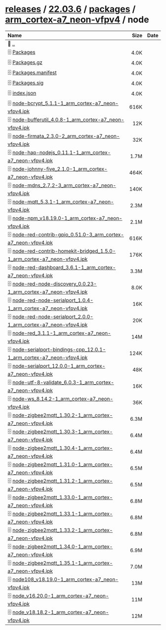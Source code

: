 ---
---

# [releases](/releases/) / [22.03.6](/releases/22.03.6/) / [packages](/releases/22.03.6/packages/) / [arm_cortex-a7_neon-vfpv4](/releases/22.03.6/packages/arm_cortex-a7_neon-vfpv4/) / node


| Name | Size | Date |
|:---|---:|---|
| 📁 [..](../) | | |
| 🗄️ [Packages](./Packages) | 4.0K | |
| 🗄️ [Packages.gz](./Packages.gz) | 4.0K | |
| 🗄️ [Packages.manifest](./Packages.manifest) | 4.0K | |
| 🗄️ [Packages.sig](./Packages.sig) | 4.0K | |
| 🗄️ [index.json](./index.json) | 4.0K | |
| 🗄️ [node-bcrypt_5.1.1-1_arm_cortex-a7_neon-vfpv4.ipk](./node-bcrypt_5.1.1-1_arm_cortex-a7_neon-vfpv4.ipk) | 616K | |
| 🗄️ [node-bufferutil_4.0.8-1_arm_cortex-a7_neon-vfpv4.ipk](./node-bufferutil_4.0.8-1_arm_cortex-a7_neon-vfpv4.ipk) | 12K | |
| 🗄️ [node-firmata_2.3.0-2_arm_cortex-a7_neon-vfpv4.ipk](./node-firmata_2.3.0-2_arm_cortex-a7_neon-vfpv4.ipk) | 32K | |
| 🗄️ [node-hap-nodejs_0.11.1-1_arm_cortex-a7_neon-vfpv4.ipk](./node-hap-nodejs_0.11.1-1_arm_cortex-a7_neon-vfpv4.ipk) | 1.7M | |
| 🗄️ [node-johnny-five_2.1.0-1_arm_cortex-a7_neon-vfpv4.ipk](./node-johnny-five_2.1.0-1_arm_cortex-a7_neon-vfpv4.ipk) | 464K | |
| 🗄️ [node-mdns_2.7.2-3_arm_cortex-a7_neon-vfpv4.ipk](./node-mdns_2.7.2-3_arm_cortex-a7_neon-vfpv4.ipk) | 140K | |
| 🗄️ [node-mqtt_5.3.1-1_arm_cortex-a7_neon-vfpv4.ipk](./node-mqtt_5.3.1-1_arm_cortex-a7_neon-vfpv4.ipk) | 2.3M | |
| 🗄️ [node-npm_v18.19.0-1_arm_cortex-a7_neon-vfpv4.ipk](./node-npm_v18.19.0-1_arm_cortex-a7_neon-vfpv4.ipk) | 2.1M | |
| 🗄️ [node-red-contrib-gpio_0.51.0-3_arm_cortex-a7_neon-vfpv4.ipk](./node-red-contrib-gpio_0.51.0-3_arm_cortex-a7_neon-vfpv4.ipk) | 616K | |
| 🗄️ [node-red-contrib-homekit-bridged_1.5.0-1_arm_cortex-a7_neon-vfpv4.ipk](./node-red-contrib-homekit-bridged_1.5.0-1_arm_cortex-a7_neon-vfpv4.ipk) | 176K | |
| 🗄️ [node-red-dashboard_3.6.1-1_arm_cortex-a7_neon-vfpv4.ipk](./node-red-dashboard_3.6.1-1_arm_cortex-a7_neon-vfpv4.ipk) | 3.3M | |
| 🗄️ [node-red-node-discovery_0.0.23-1_arm_cortex-a7_neon-vfpv4.ipk](./node-red-node-discovery_0.0.23-1_arm_cortex-a7_neon-vfpv4.ipk) | 8.0K | |
| 🗄️ [node-red-node-serialport_1.0.4-1_arm_cortex-a7_neon-vfpv4.ipk](./node-red-node-serialport_1.0.4-1_arm_cortex-a7_neon-vfpv4.ipk) | 16K | |
| 🗄️ [node-red-node-serialport_2.0.0-1_arm_cortex-a7_neon-vfpv4.ipk](./node-red-node-serialport_2.0.0-1_arm_cortex-a7_neon-vfpv4.ipk) | 20K | |
| 🗄️ [node-red_3.1.1-1_arm_cortex-a7_neon-vfpv4.ipk](./node-red_3.1.1-1_arm_cortex-a7_neon-vfpv4.ipk) | 14M | |
| 🗄️ [node-serialport-bindings-cpp_12.0.1-1_arm_cortex-a7_neon-vfpv4.ipk](./node-serialport-bindings-cpp_12.0.1-1_arm_cortex-a7_neon-vfpv4.ipk) | 124K | |
| 🗄️ [node-serialport_12.0.0-1_arm_cortex-a7_neon-vfpv4.ipk](./node-serialport_12.0.0-1_arm_cortex-a7_neon-vfpv4.ipk) | 48K | |
| 🗄️ [node-utf-8-validate_6.0.3-1_arm_cortex-a7_neon-vfpv4.ipk](./node-utf-8-validate_6.0.3-1_arm_cortex-a7_neon-vfpv4.ipk) | 16K | |
| 🗄️ [node-ws_8.14.2-1_arm_cortex-a7_neon-vfpv4.ipk](./node-ws_8.14.2-1_arm_cortex-a7_neon-vfpv4.ipk) | 36K | |
| 🗄️ [node-zigbee2mqtt_1.30.2-1_arm_cortex-a7_neon-vfpv4.ipk](./node-zigbee2mqtt_1.30.2-1_arm_cortex-a7_neon-vfpv4.ipk) | 6.3M | |
| 🗄️ [node-zigbee2mqtt_1.30.3-1_arm_cortex-a7_neon-vfpv4.ipk](./node-zigbee2mqtt_1.30.3-1_arm_cortex-a7_neon-vfpv4.ipk) | 6.4M | |
| 🗄️ [node-zigbee2mqtt_1.30.4-1_arm_cortex-a7_neon-vfpv4.ipk](./node-zigbee2mqtt_1.30.4-1_arm_cortex-a7_neon-vfpv4.ipk) | 6.4M | |
| 🗄️ [node-zigbee2mqtt_1.31.0-1_arm_cortex-a7_neon-vfpv4.ipk](./node-zigbee2mqtt_1.31.0-1_arm_cortex-a7_neon-vfpv4.ipk) | 6.5M | |
| 🗄️ [node-zigbee2mqtt_1.31.2-1_arm_cortex-a7_neon-vfpv4.ipk](./node-zigbee2mqtt_1.31.2-1_arm_cortex-a7_neon-vfpv4.ipk) | 6.5M | |
| 🗄️ [node-zigbee2mqtt_1.33.0-1_arm_cortex-a7_neon-vfpv4.ipk](./node-zigbee2mqtt_1.33.0-1_arm_cortex-a7_neon-vfpv4.ipk) | 6.8M | |
| 🗄️ [node-zigbee2mqtt_1.33.1-1_arm_cortex-a7_neon-vfpv4.ipk](./node-zigbee2mqtt_1.33.1-1_arm_cortex-a7_neon-vfpv4.ipk) | 6.8M | |
| 🗄️ [node-zigbee2mqtt_1.33.2-1_arm_cortex-a7_neon-vfpv4.ipk](./node-zigbee2mqtt_1.33.2-1_arm_cortex-a7_neon-vfpv4.ipk) | 6.8M | |
| 🗄️ [node-zigbee2mqtt_1.34.0-1_arm_cortex-a7_neon-vfpv4.ipk](./node-zigbee2mqtt_1.34.0-1_arm_cortex-a7_neon-vfpv4.ipk) | 6.9M | |
| 🗄️ [node-zigbee2mqtt_1.35.1-1_arm_cortex-a7_neon-vfpv4.ipk](./node-zigbee2mqtt_1.35.1-1_arm_cortex-a7_neon-vfpv4.ipk) | 7.0M | |
| 🗄️ [node108_v18.19.0-1_arm_cortex-a7_neon-vfpv4.ipk](./node108_v18.19.0-1_arm_cortex-a7_neon-vfpv4.ipk) | 13M | |
| 🗄️ [node_v16.20.0-1_arm_cortex-a7_neon-vfpv4.ipk](./node_v16.20.0-1_arm_cortex-a7_neon-vfpv4.ipk) | 11M | |
| 🗄️ [node_v18.18.2-1_arm_cortex-a7_neon-vfpv4.ipk](./node_v18.18.2-1_arm_cortex-a7_neon-vfpv4.ipk) | 12M | |

